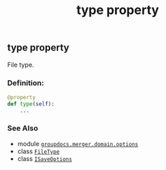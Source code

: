 ﻿---
title: type property
second_title: GroupDocs.Merger for Python via .NET API References
description: 
type: docs
url: /python-net/groupdocs.merger.domain.options/isaveoptions/type/
is_root: false
weight: 30
---

## type property


File type.
### Definition:
```python
@property
def type(self):
    ...
```

### See Also
* module [`groupdocs.merger.domain.options`](../../)
* class [`FileType`](/merger/python-net/groupdocs.merger.domain/filetype)
* class [`ISaveOptions`](/merger/python-net/groupdocs.merger.domain.options/isaveoptions)
